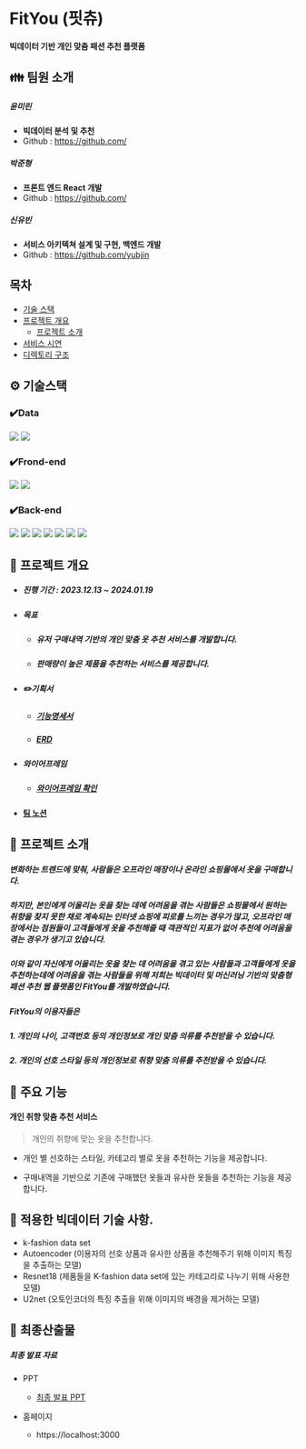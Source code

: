 # FitYou (핏츄)

#### 빅데이터 기반 개인 맞춤 패션 추천 플랫폼

<!-- ![image-20220404120231497](README.assets/main.png) -->


## 👪 팀원 소개

##### 윤미린

- **빅데이터 분석 및 추천** 
- Github : https://github.com/

##### 박준형

- **프론트 엔드 React 개발** 
- Github : https://github.com/

##### 신유빈

- **서비스 아키텍쳐 설계 및 구현, 백엔드 개발** 
- Github : https://github.com/yubjin

## 목차

- [기술 스택](#⚙-기술스택)
- [프로젝트 개요](#📆-프로젝트-개요)
  * [프로젝트 소개](#📣-프로젝트-소개)
- [서비스 시연](#서비스-시연)
- [디렉토리 구조](#디렉토리-구조)



## ⚙ 기술스택

### ✔️Data
<img src="https://img.shields.io/badge/PYTORCH-EE4C2C?style=for-the-badge&logo=PYTORCH&logoColor=white"> <img src="https://img.shields.io/badge/PYTHON-3776AB?style=for-the-badge&logo=PYTHON&logoColor=white"> 

### ✔️Frond-end
<img src="https://img.shields.io/badge/React-61DAFB?style=for-the-badge&logo=React&logoColor=white"> <img src="https://img.shields.io/badge/JAVASCRIPT-F7DF1E?style=for-the-badge&logo=JavaScript&logoColor=white"> 

### ✔️Back-end
<img src="https://img.shields.io/badge/Spring-6DB31F?style=for-the-badge&logo=Spring&logoColor=white"> <img src="https://img.shields.io/badge/Spring_Boot-6DB33F?style=for-the-badge&logo=SpringBoot&logoColor=white"> <img src="https://img.shields.io/badge/Springsecurity-6DB39F?style=for-the-badge&logo=Springsecurity&logoColor=white"> <img src="https://img.shields.io/badge/MySQL-4479A1?style=for-the-badge&logo=MySQL&logoColor=white"> <img src="https://img.shields.io/badge/ApacheMaven-C71A36?style=for-the-badge&logo=apachemaven&logoColor=white"> <img src="https://img.shields.io/badge/postman-FF6C37?style=for-the-badge&logo=postman&logoColor=white"> <img src="https://img.shields.io/badge/cloudinary-3448C5?style=for-the-badge&logo=cloudinary&logoColor=white">

## 📆 프로젝트 개요

- ##### 진행 기간 : 2023.12.13 ~ 2024.01.19

- ##### 목표 

  - ##### 유저 구매내역 기반의 개인 맞춤 옷 추천 서비스를 개발합니다.

  - ##### 판매량이 높은 제품을 추천하는 서비스를 제공합니다.

- ##### ✏️기획서

  - ##### [기능명세서](https://docs.google.com/spreadsheets/d/1e_Fbd5_JyyXxeHHA7HhxRh6Se_vC8uczQfzZqzjzoEs/edit#gid=0)

  - ##### [ERD](https://www.erdcloud.com/d/m3jB4qgwE4JLzMGZS)

- ##### 와이어프레임

  - ##### [와이어프레임 확인](https://www.figma.com/)

- #### **[팀 노션](https://curly-moonflower-931.notion.site/FitYou-b9ab5107e7914e0399f1e59c1edd2ef4)**




## 📣 프로젝트 소개

##### 변화하는 트렌드에 맞춰, 사람들은 오프라인 매장이나 온라인 쇼핑몰에서 옷을 구매합니다.

##### 하지만, 본인에게 어울리는 옷을 찾는 데에 어려움을 겪는 사람들은 쇼핑몰에서 원하는 취향을 찾지 못한 채로 계속되는 인터넷 쇼핑에 피로를 느끼는 경우가 많고, 오프라인 매장에서는 점원들이 고객들에게 옷을 추천해줄 때 객관적인 지표가 없어 추천에 어려움을 겪는 경우가 생기고 있습니다.

##### 이와 같이 자신에게 어울리는 옷을 찾는 데 어려움을 겪고 있는 사람들과 고객들에게 옷을 추천하는데에 어려움을 겪는 사람들을 위해 저희는 빅데이터 및 머신러닝 기반의 맞춤형 패션 추천 웹 플랫폼인 FitYou를 개발하였습니다.

##### FitYou의 이용자들은

##### 1. 개인의 나이, 고객번호 등의 개인정보로 개인 맞춤 의류를 추천받을 수 있습니다.

##### 2. 개인의 선호 스타일 등의 개인정보로 취향 맞춤 의류를 추천받을 수 있습니다.




## 📣 주요 기능


#### 개인 취향 맞춤 추천 서비스

> 개인의 취향에 맞는 옷을 추천합니다.


- 개인 별 선호하는 스타일, 카테고리 별로 옷을 추천하는 기능을 제공합니다.

- 구매내역을 기반으로 기존에 구매했던 옷들과 유사한 옷들을 추천하는 기능을 제공합니다.




## 📣 적용한 빅데이터 기술 사항. 
- k-fashion data set
- Autoencoder (이용자의 선호 상품과 유사한 상품을 추천해주기 위해 이미지 특징을 추출하는 모델)
- Resnet18 (제품들을 K-fashion data set에 있는 카테고리로 나누기 위해 사용한 모델)
- U2net (오토인코더의 특징 추출을 위해 이미지의 배경을 제거하는 모델)



## 📣 최종산출물

##### 최종 발표 자료

- PPT
  - [최종 발표 PPT](https://docs.google.com/presentation/d/1JtB2IeLISEMlN15uw7cnGCxpZaHZFr2D1PrUT3E3y64/edit#slide=id.g2aff737389a_10_8)

  
  
- 홈페이지
  
  - https://localhost:3000